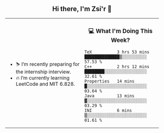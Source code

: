 <h2 align="center"> Hi there, I'm Zsi'r 👋 </h2>

<table>
    <tr>
        <td valign="center" width="50%">
            <ul>
                <li> ⛷️ I’m recently preparing for the internship interview.</li>
                <li> 🔥 I’m currently learning LeetCode and MIT 6.828.</li>
            </ul>
        </td>
       <td valign="top" width="50%">

<h3 align="center"> 💻 What I'm Doing This Week? </h3>

<!--START_SECTION:waka-->
```text
TeX          3 hrs 53 mins   ██████████████▒░░░░░░░░░░   57.53 % 
C++          2 hrs 12 mins   ████████░░░░░░░░░░░░░░░░░   32.61 % 
Properties   14 mins         █░░░░░░░░░░░░░░░░░░░░░░░░   03.64 % 
Java         13 mins         ▓░░░░░░░░░░░░░░░░░░░░░░░░   03.29 % 
INI          6 mins          ▒░░░░░░░░░░░░░░░░░░░░░░░░   01.61 % 
```
<!--END_SECTION:waka-->
</td></tr>
</table>

